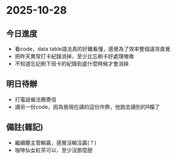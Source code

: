 # 2025-10-28

## 今日進度
- 看code，data table語法真的好難看懂，感覺為了效率整個違背直覺
- 把昨天異常打卡紀錄消掉，至少比忘刷卡好處理嗷嗷
- 不知道忘記刷下班卡的紀錄到底什麼時候才會消掉

## 明日待辦
- 打電話催法務寄信
- 讀另一份code，因為我現在讀的這份作弊，他跑去讀別的R檔了

## 備註(雜記)
- 繼續聽主管輸贏，感覺沒輸沒贏(？)
- 咖啡仙女紅茶可以，至少沒那麼甜
